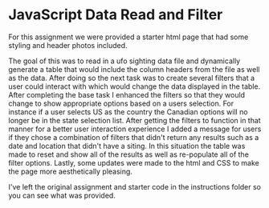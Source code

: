 # JavaScript Data Read and Filter

For this assignment we were provided a starter html page that had some styling and header photos included. 

The goal of this was to read in a ufo sighting data file and dynamically generate a table that would include the column headers from the file as well as the data.  After doing so the next task was to create several filters that a user could interact with which would change the data displayed in the table.  After completing the base task I enhanced the filters so that they would change to show appropriate options based on a users selection.  For instance if a user selects US as the country the Canadian options will no longer be in the state selection list.  After getting the filters to function in that manner for a better user interaction experience I added a message for users if they chose a combination of filters that didn't return any results such as a date and location that didn't have a siting.  In this situation the table was made to reset and show all of the results as well as re-populate all of the filter options. Lastly, some updates were made to the html and CSS to make the page more aesthetically pleasing.

I've left the original assignment and starter code in the instructions folder so you can see what was provided.

